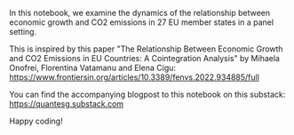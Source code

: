 In this notebook, we examine the dynamics of the relationship between economic growth and CO2 emissions in 27 EU member states in a panel setting. 

This is inspired by this paper "The Relationship Between Economic Growth and CO2 Emissions in EU Countries: A Cointegration Analysis" by Mihaela Onofrei, Florentina Vatamanu and Elena Cigu: https://www.frontiersin.org/articles/10.3389/fenvs.2022.934885/full

You can find the accompanying blogpost to this notebook on this substack: https://quantesg.substack.com

Happy coding!
